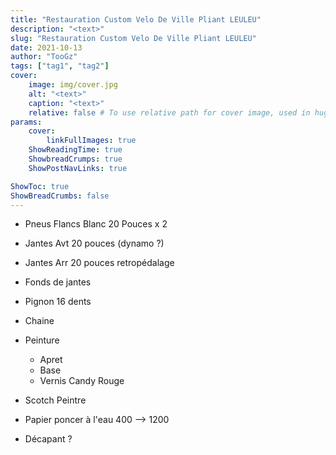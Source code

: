 ```yaml
---
title: "Restauration Custom Velo De Ville Pliant LEULEU"
description: "<text>"
slug: "Restauration Custom Velo De Ville Pliant LEULEU"
date: 2021-10-13
author: "TooGz"
tags: ["tag1", "tag2"]
cover:
    image: img/cover.jpg
    alt: "<text>"
    caption: "<text>"
    relative: false # To use relative path for cover image, used in hugo Page-bundles
params:
    cover:
        linkFullImages: true
    ShowReadingTime: true
    ShowbreadCrumps: true
    ShowPostNavLinks: true

ShowToc: true
ShowBreadCrumbs: false
---
```


- Pneus Flancs Blanc 20 Pouces x 2
- Jantes Avt 20 pouces (dynamo ?)
- Jantes Arr 20 pouces retropédalage
- Fonds de jantes
- Pignon 16 dents
- Chaine

- Peinture
    - Apret
    - Base
    - Vernis Candy Rouge

- Scotch Peintre
- Papier poncer à l'eau 400 --> 1200
- Décapant ?
